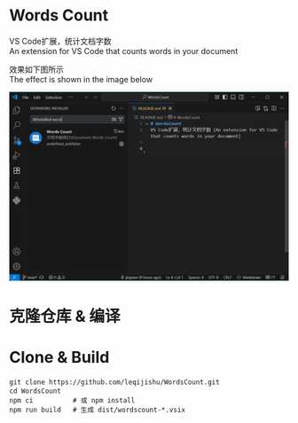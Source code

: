# Words Count
VS Code扩展，统计文档字数<br />
An extension for VS Code that counts words in your document

效果如下图所示<br />
The effect is shown in the image below

![preview](./assets/snapshots/wordscount.png)

<h1>克隆仓库 & 编译</h1>
<h1>Clone & Build</h1>

```
git clone https://github.com/leqijishu/WordsCount.git
cd WordsCount
npm ci          # 或 npm install
npm run build   # 生成 dist/wordscount-*.vsix
```